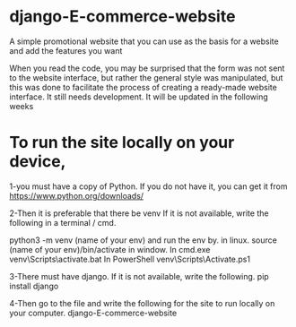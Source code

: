 # django-E-commerce-website
A simple promotional website that you can use as the basis for a website and add the features you want

When you read the code, you may be surprised that the form was not sent to the website interface, but rather the general style was manipulated, but this was done to facilitate the process of creating a ready-made website interface.  It still needs development. It will be updated in the following weeks

# To run the site locally on your device,
 1-you must have a copy of Python. If you do not have it, you can get it from
https://www.python.org/downloads/

2-Then it is preferable that there be venv If it is not available, write the following in a terminal / cmd.

python3 -m venv (name of your env) 
and run the env by.
in linux.
source (name of your env)/bin/activate
in window.
In cmd.exe
venv\Scripts\activate.bat
In PowerShell
venv\Scripts\Activate.ps1

 3-There must have django. If it is not available, write the following.
pip install django

 4-Then go to the file and write the following for the site to run locally on your computer.
django-E-commerce-website

